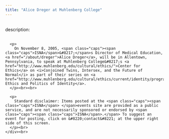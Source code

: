 ```yaml
---
title: "Alice Dreger at Muhlenberg College"
---
```


<div class="flexinode-body flexinode-2">
  <div class="flexinode-textarea-1">
    <div class="form-item">
      <br> <label>description:</label><br /> <br> 
      
      <p>
        On November 8, 2005, <span class="caps"><span class="caps">ISNA</span>&#8217;</span>s Director of Medical Education, <a href="/about/dreger">Alice Dreger</a>, will be in Allentown, Pennsylvania, to speak at Muhlenberg College&#8217;s <a href="http://www.muhlenberg.edu/cultural/ethics/">Center for Ethics</a> on <i>Conjoined Twins, Intersex, and the Future of Normal</i> as part of their series on <a href="http://www.muhlenberg.edu/cultural/ethics/current/identity/program.html">The Ethics and Politics of Identity</a>.
      </p><br><br>
      
      <p>
        Standard disclaimer: Items posted at the <span class="caps"><span class="caps">ISNA</span> </span>events site are provided as a public service, and are not necessarily sponsored or endorsed by <span class="caps"><span class="caps">ISNA</span>.</span> To suggest an event for posting, click on &#8220;contact&#8221; at the upper right side of this screen.
      </p><br>
    </div><br>
  </div>
</div>